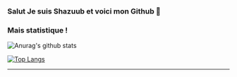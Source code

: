 ### Salut Je suis Shazuub et voici mon Github 👋


### Mais statistique !


![Anurag's github stats](https://github-readme-stats.vercel.app/api?username=Shazuub&count_private=true&show_icons=true?theme=buefy)
<br />

[![Top Langs](https://github-readme-stats.vercel.app/api/top-langs/?username=Shazuub)](https://github.com/anuraghazra/github-readme-stats)

---

[discord]: Shazuub#7284
